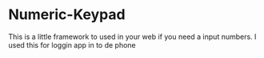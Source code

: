 Numeric-Keypad
==============
This is a little framework to used in your web if you need a input numbers.
I used this for loggin app in to de phone